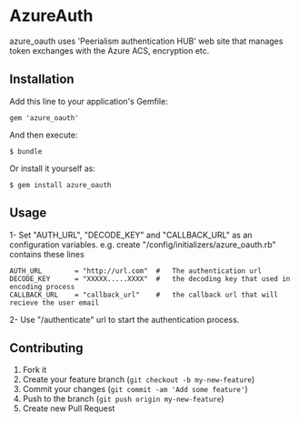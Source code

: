 # AzureAuth

azure_oauth uses 'Peerialism authentication HUB' web site that manages token exchanges with the Azure ACS, encryption etc.

## Installation

Add this line to your application's Gemfile:

    gem 'azure_oauth'

And then execute:

    $ bundle

Or install it yourself as:

    $ gem install azure_oauth

## Usage

1- Set "AUTH_URL", "DECODE_KEY" and "CALLBACK_URL" as an configuration variables.
    e.g. create "/config/initializers/azure_oauth.rb" contains these lines
    
    AUTH_URL 		= "http://url.com"	# 	The authentication url
	DECODE_KEY     	= "XXXXX.....XXXX"	#	the decoding key that used in encoding process
	CALLBACK_URL   	= "callback_url"	#	the callback url that will recieve the user email 
    
2- Use "/authenticate" url to start the authentication process.

## Contributing

1. Fork it
2. Create your feature branch (`git checkout -b my-new-feature`)
3. Commit your changes (`git commit -am 'Add some feature'`)
4. Push to the branch (`git push origin my-new-feature`)
5. Create new Pull Request